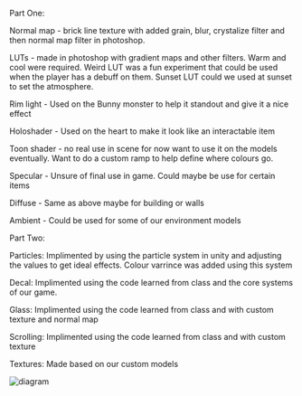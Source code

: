 Part One:

Normal map - brick line texture with added grain, blur, crystalize filter and then normal map filter in photoshop.

LUTs - made in photoshop with gradient maps and other filters. Warm and cool were required. Weird LUT was a fun experiment that could be used when the player has a debuff on them. Sunset LUT could we used at sunset to set the atmosphere.

Rim light - Used on the Bunny monster to help it standout and give it a nice effect 

Holoshader - Used on the heart to make it look like an interactable item 

Toon shader - no real use in scene for now want to use it on the models eventually. Want to do a custom ramp to help define where colours go.

Specular - Unsure of final use in game. Could maybe be use for certain items

Diffuse - Same as above maybe for building or walls

Ambient - Could be used for some of our environment models

Part Two:

Particles: Implimented by using the particle system in unity and adjusting the values to get ideal effects. Colour varrince was added using this system

Decal: Implimented using the code learned from class and the core systems of our game.

Glass: Implimented using the code learned from class and with custom texture and normal map

Scrolling: Implimented using the code learned from class and with custom texture

Textures: Made based on our custom models 

![diagram](CG.png)
